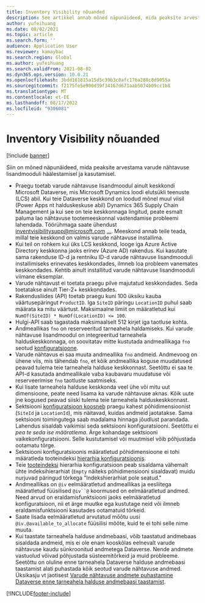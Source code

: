 ```yaml
---
title: Inventory Visibility nõuanded
description: See artikkel annab mõned näpunäideed, mida peaksite arvestama, kui seadistate ja kasutate varude nähtavuse lisandmoodulit.
author: yufeihuang
ms.date: 08/02/2021
ms.topic: article
ms.search.form: ''
audience: Application User
ms.reviewer: kamaybac
ms.search.region: Global
ms.author: yufeihuang
ms.search.validFrom: 2021-08-02
ms.dyn365.ops.version: 10.0.21
ms.openlocfilehash: 3bdd161815a15d5c39b3c0afc176a288c8d9055a
ms.sourcegitcommit: f2175fe5e900d39f34167d671aab5074b09cc1b8
ms.translationtype: MT
ms.contentlocale: et-EE
ms.lasthandoff: 08/17/2022
ms.locfileid: "9306081"
---
```

# <a name="inventory-visibility-tips"></a>Inventory Visibility nõuanded

[!include [banner](../includes/banner.md)]

Siin on mõned näpunäideed, mida peaksite arvestama varude nähtavuse lisandmooduli häälestamisel ja kasutamisel.

- Praegu toetab varude nähtavuse lisandmoodul ainult keskkondi Microsoft Dataverse, mis Microsoft Dynamics loodi elutsükli teenuste (LCS) abil. Kui teie Dataverse keskkond on loodud mõnel muul viisil (Power Apps nt halduskeskuse abil) Dynamics 365 Supply Chain Management ja kui see on teie keskkonnaga lingitud, peate esmalt paluma lao nähtavuse tootemeeskonnal vastendamise probleemi lahendada. Töörühmaga saate ühendust inventvisibilitysupp@microsoft.com [...](mailto:inventvisibilitysupp@microsoft.com). Meeskond annab teile teada, millal teie keskkond on valmis varude nähtavuse installima.
- Kui teil on rohkem kui üks LCS keskkond, looge iga Azure Active Directory keskkonna jaoks erinev (Azure AD) rakendus. Kui kasutate sama rakenduse ID-d ja rentniku ID-d varude nähtavuse lisandmooduli installimiseks erinevates keskkondades, ilmneb loa probleem vanemates keskkondades. Kehtib ainult installitud varude nähtavuse lisandmooduli viimane eksemplar.
- Varude nähtavust ei toetata praegu pilve majutatud keskkondades. Seda toetatakse ainult Tier-2+ keskkondades.
- Rakendusliides (API) toetab praegu kuni 100 üksiku kauba väärtusepäringut `ProductID`. Iga `SiteID` päringu `LocationID` puhul saab määrata ka mitu väärtust. Maksimaalne limiit on määratletud kui `NumOf(SiteID) * NumOf(LocationID) <= 100`.
- Hulgi-API saab tagastada maksimaalselt 512 kirjet iga taotluse kohta.
- Andmeallikas `fno` on reserveeritud tarneahela haldamiseks. Kui varude nähtavuse lisandmoodul on integreeritud tarneahela halduskeskkonnaga, on soovitatav mitte kustutada andmeallikaga `fno` seotud [konfiguratsioone](inventory-visibility-configuration.md#data-source-configuration).
- Varude nähtavus ei saa muuta andmeallika `fno` andmeid. Andmevoog on ühene viis, mis tähendab `fno`, et kõik andmeallika koguse muudatused peavad tulema teie tarneahela halduse keskkonnast. Seetõttu ei saa te API-d kasutada andmeallikale vaba kaubavaru muudatuse või reserveerimise `fno` taotluste saatmiseks.
- Kui lisate tarneahela halduse keskkonda veel ühe või mitu uut dimensioone, peate need lisama ka varude nähtavuse aknas. Kõik uute jne kogused peavad siiski tulema teie tarneahela halduskeskkonnast.
- Sektsiooni [konfiguratsioon koosneb](inventory-visibility-configuration.md#partition-configuration) praegu kahest põhidimensioonist (`SiteId` ja `LocationId`), mis näitavad, kuidas andmeid jaotatakse. Sama sektsiooni toimingutega saab madalama hinnaga jõudlust parandada. Lahendus sisaldab vaikimisi seda sektsiooni konfiguratsiooni. Seetõttu ei *pea te seda ise määratlema*. Ärge kohandage sektsiooni vaikekonfiguratsiooni. Selle kustutamisel või muutmisel võib põhjustada ootamatu tõrge.
- Sektsiooni konfiguratsioonis määratletud põhidimensioone ei tohi määratleda tooteindeksi [hierarhia konfiguratsioonis](inventory-visibility-configuration.md#index-configuration).
- Teie [tooteindeksi](inventory-visibility-configuration.md#index-configuration) hierarhia konfiguratsioon peab sisaldama vähemalt ühte indeksihierarhiat (`Empty` näiteks põhidimensiooni sisaldavat) muidu nurjuvad päringud tõrkega "Indekshierarhiat pole seatud."
- Andmeallikas on `@iv` eelmääratletud andmeallikas ja eesliitega määratletud füüsilised `@iv``@` koormused on eelmääratletud andmed. Need arvud on eraldamisfunktsiooni jaoks eelmääratletud konfiguratsioon, nii et ärge muutke ega kustutage neid või ilmneb eraldamisfunktsiooni kasutades ootamatuid tõrkeid.
- Saate lisada eelmääratletud arvutatud mõõtu uusi `@iv.@available_to_allocate` füüsilisi mõõte, kuid te ei tohi selle nime muuta.
- Kui taastate tarneahela halduse andmebaasi, võib taastatud andmebaas sisaldada andmeid, mis ei ole enam kooskõlas eelnevalt varude nähtavuse kaudu sünkroonitud andmetega Dataverse. Nende andmete vastuolud võivad põhjustada süsteemitõrkeid ja muid probleeme. Seetõttu on oluline enne tarneahela Dataverse halduse andmebaasi taastamist alati puhastada kõik seotud varude nähtavuse andmed. Üksikasju vt jaotisest [Varude nähtavuse andmete puhastamine Dataverse enne tarneahela halduse andmebaasi taastamist](inventory-visibility-setup.md#restore-environment-database).

[!INCLUDE[footer-include](../../includes/footer-banner.md)]
